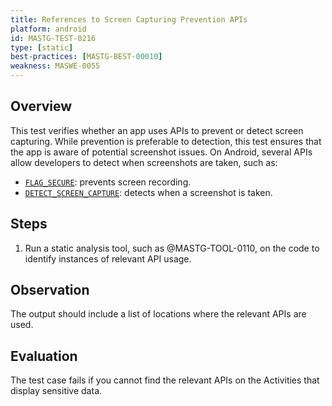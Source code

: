 ```yaml
---
title: References to Screen Capturing Prevention APIs
platform: android
id: MASTG-TEST-0216
type: [static]
best-practices: [MASTG-BEST-00010]
weakness: MASWE-0055
---
```


## Overview

This test verifies whether an app uses APIs to prevent or detect screen capturing. While prevention is preferable to detection, this test ensures that the app is aware of potential screenshot issues. On Android, several APIs allow developers to detect when screenshots are taken, such as:

- [`FLAG_SECURE`](https://developer.android.com/security/fraud-prevention/activities#flag_secure): prevents screen recording.
- [`DETECT_SCREEN_CAPTURE`](https://developer.android.com/about/versions/14/features/screenshot-detection#implementation): detects when a screenshot is taken.

## Steps

1. Run a static analysis tool, such as @MASTG-TOOL-0110, on the code to identify instances of relevant API usage.

## Observation

The output should include a list of locations where the relevant APIs are used.

## Evaluation

The test case fails if you cannot find the relevant APIs on the Activities that display sensitive data.
